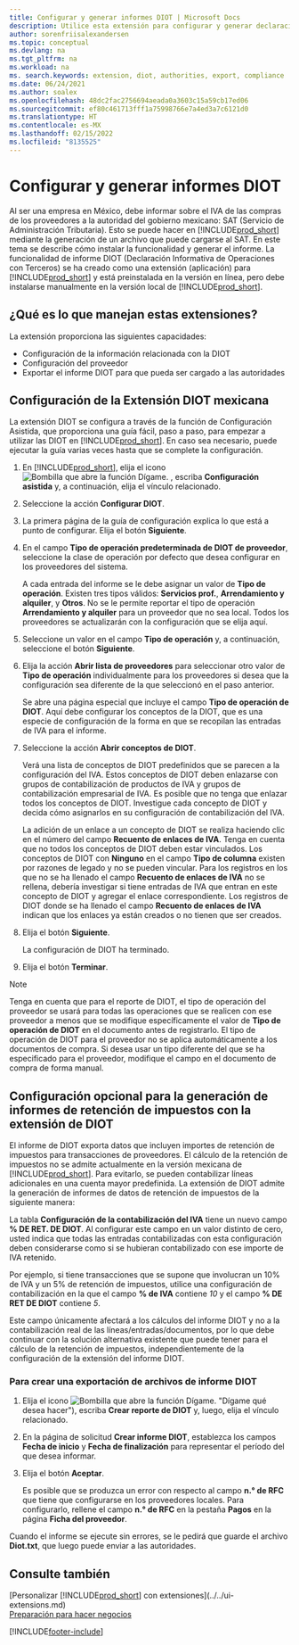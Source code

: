 ```yaml
---
title: Configurar y generar informes DIOT | Microsoft Docs
description: Utilice esta extensión para configurar y generar declaraciones DIOT en Business Central para las autoridades mexicanas.
author: sorenfriisalexandersen
ms.topic: conceptual
ms.devlang: na
ms.tgt_pltfrm: na
ms.workload: na
ms. search.keywords: extension, diot, authorities, export, compliance
ms.date: 06/24/2021
ms.author: soalex
ms.openlocfilehash: 48dc2fac2756694aeada0a3603c15a59cb17ed06
ms.sourcegitcommit: ef80c461713fff1a75998766e7a4ed3a7c6121d0
ms.translationtype: HT
ms.contentlocale: es-MX
ms.lasthandoff: 02/15/2022
ms.locfileid: "8135525"
---
```

# <a name="set-up-and-generate-diot-reports"></a>Configurar y generar informes DIOT

Al ser una empresa en México, debe informar sobre el IVA de las compras de los proveedores a la autoridad del gobierno mexicano: SAT (Servicio de Administración Tributaria). Esto se puede hacer en [!INCLUDE[prod_short](../../includes/prod_short.md)] mediante la generación de un archivo que puede cargarse al SAT. En este tema se describe cómo instalar la funcionalidad y generar el informe. La funcionalidad de informe DIOT (Declaración Informativa de Operaciones con Terceros) se ha creado como una extensión (aplicación) para [!INCLUDE[prod_short](../../includes/prod_short.md)] y está preinstalada en la versión en línea, pero debe instalarse manualmente en la versión local de [!INCLUDE[prod_short](../../includes/prod_short.md)].

## <a name="what-does-this-extensions-handle"></a>¿Qué es lo que manejan estas extensiones?
La extensión proporciona las siguientes capacidades:
* Configuración de la información relacionada con la DIOT
* Configuración del proveedor
* Exportar el informe DIOT para que pueda ser cargado a las autoridades

## <a name="setup-of-the-mexican-diot-extension"></a>Configuración de la Extensión DIOT mexicana
La extensión DIOT se configura a través de la función de Configuración Asistida, que proporciona una guía fácil, paso a paso, para empezar a utilizar las DIOT en [!INCLUDE[prod_short](../../includes/prod_short.md)]. En caso sea necesario, puede ejecutar la guía varias veces hasta que se complete la configuración.

1. En [!INCLUDE[prod_short](../../includes/prod_short.md)], elija el icono ![Bombilla que abre la función Dígame.](../../media/ui-search/search_small.png "Dígame qué desea hacer") , escriba **Configuración asistida** y, a continuación, elija el vínculo relacionado.  
2. Seleccione la acción **Configurar DIOT**.
3. La primera página de la guía de configuración explica lo que está a punto de configurar. Elija el botón **Siguiente**.
4. En el campo **Tipo de operación predeterminada de DIOT de proveedor**, seleccione la clase de operación por defecto que desea configurar en los proveedores del sistema.

    A cada entrada del informe se le debe asignar un valor de **Tipo de operación**. Existen tres tipos válidos: **Servicios prof.**, **Arrendamiento y alquiler**, y **Otros**. No se le permite reportar el tipo de operación **Arrendamiento y alquiler** para un proveedor que no sea local. Todos los proveedores se actualizarán con la configuración que se elija aquí.

5. Seleccione un valor en el campo **Tipo de operación** y, a continuación, seleccione el botón **Siguiente**.
6. Elija la acción **Abrir lista de proveedores** para seleccionar otro valor de **Tipo de operación** individualmente para los proveedores si desea que la configuración sea diferente de la que seleccionó en el paso anterior.

    Se abre una página especial que incluye el campo **Tipo de operación de DIOT**. Aquí debe configurar los conceptos de la DIOT, que es una especie de configuración de la forma en que se recopilan las entradas de IVA para el informe.
7. Seleccione la acción **Abrir conceptos de DIOT**.

    Verá una lista de conceptos de DIOT predefinidos que se parecen a la configuración del IVA. Estos conceptos de DIOT deben enlazarse con grupos de contabilización de productos de IVA y grupos de contabilización empresarial de IVA. Es posible que no tenga que enlazar todos los conceptos de DIOT. Investigue cada concepto de DIOT y decida cómo asignarlos en su configuración de contabilización del IVA.

    La adición de un enlace a un concepto de DIOT se realiza haciendo clic en el número del campo **Recuento de enlaces de IVA**. Tenga en cuenta que no todos los conceptos de DIOT deben estar vinculados. Los conceptos de DIOT con **Ninguno** en el campo **Tipo de columna** existen por razones de legado y no se pueden vincular. Para los registros en los que no se ha llenado el campo **Recuento de enlaces de IVA** no se rellena, debería investigar si tiene entradas de IVA que entran en este concepto de DIOT y agregar el enlace correspondiente. Los registros de DIOT donde se ha llenado el campo **Recuento de enlaces de IVA** indican que los enlaces ya están creados o no tienen que ser creados.

8. Elija el botón **Siguiente**.

    La configuración de DIOT ha terminado.
9. Elija el botón **Terminar**.

> [!Note]
> Tenga en cuenta que para el reporte de DIOT, el tipo de operación del proveedor se usará para todas las operaciones que se realicen con ese proveedor a menos que se modifique específicamente el valor de **Tipo de operación de DIOT** en el documento antes de registrarlo. El tipo de operación de DIOT para el proveedor no se aplica automáticamente a los documentos de compra. Si desea usar un tipo diferente del que se ha especificado para el proveedor, modifique el campo en el documento de compra de forma manual.

## <a name="optional-setup-for-reporting-witholding-tax-with-the-diot-extension"></a>Configuración opcional para la generación de informes de retención de impuestos con la extensión de DIOT
El informe de DIOT exporta datos que incluyen importes de retención de impuestos para transacciones de proveedores. El cálculo de la retención de impuestos no se admite actualmente en la versión mexicana de [!INCLUDE[prod_short](../../includes/prod_short.md)]. Para evitarlo, se pueden contabilizar líneas adicionales en una cuenta mayor predefinida. La extensión de DIOT admite la generación de informes de datos de retención de impuestos de la siguiente manera:

La tabla **Configuración de la contabilización del IVA** tiene un nuevo campo **% DE RET. DE DIOT**. Al configurar este campo en un valor distinto de cero, usted indica que todas las entradas contabilizadas con esta configuración deben considerarse como si se hubieran contabilizado con ese importe de IVA retenido.

Por ejemplo, si tiene transacciones que se supone que involucran un 10% de IVA y un 5% de retención de impuestos, utilice una configuración de contabilización en la que el campo **% de IVA** contiene *10* y el campo **% DE RET DE DIOT** contiene *5*.  

Este campo únicamente afectará a los cálculos del informe DIOT y no a la contabilización real de las líneas/entradas/documentos, por lo que debe continuar con la solución alternativa existente que puede tener para el cálculo de la retención de impuestos, independientemente de la configuración de la extensión del informe DIOT.

### <a name="to-create-an-export-of-diot-report-files"></a>Para crear una exportación de archivos de informe DIOT  
1. Elija el icono ![Bombilla que abre la función Dígame.](../../media/ui-search/search_small.png) "Dígame qué desea hacer"), escriba **Crear reporte de DIOT** y, luego, elija el vínculo relacionado.  
2. En la página de solicitud **Crear informe DIOT**, establezca los campos **Fecha de inicio** y **Fecha de finalización** para representar el período del que desea informar.
3. Elija el botón **Aceptar**.

    Es posible que se produzca un error con respecto al campo **n.° de RFC** que tiene que configurarse en los proveedores locales. Para configurarlo, rellene el campo **n.° de RFC** en la pestaña **Pagos** en la página **Ficha del proveedor**.

Cuando el informe se ejecute sin errores, se le pedirá que guarde el archivo **Diot.txt**, que luego puede enviar a las autoridades.

## <a name="see-also"></a>Consulte también
[Personalizar [!INCLUDE[prod_short](../../includes/prod_short.md)] con extensiones](../../ui-extensions.md)  
[Preparación para hacer negocios](../../ui-get-ready-business.md)


[!INCLUDE[footer-include](../../includes/footer-banner.md)]
